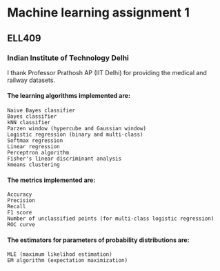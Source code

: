 # Machine learning assignment 1
## ELL409
### Indian Institute of Technology Delhi

I thank Professor Prathosh AP (IIT Delhi) for providing the medical and railway datasets.

#### The learning algorithms implemented are:
```
Naive Bayes classifier
Bayes classifier
kNN classifier
Parzen window (hypercube and Gaussian window)
Logistic regression (binary and multi-class)
Softmax regression
Linear regression
Perceptron algorithm
Fisher's linear discriminant analysis
kmeans clustering
```

#### The metrics implemented are:
```
Accuracy
Precision
Recall
F1 score
Number of unclassified points (for multi-class logistic regression)
ROC curve
```

#### The estimators for parameters of probability distributions are:
```
MLE (maximum likelihod estimation)
EM algorithm (expectation maximization)
```